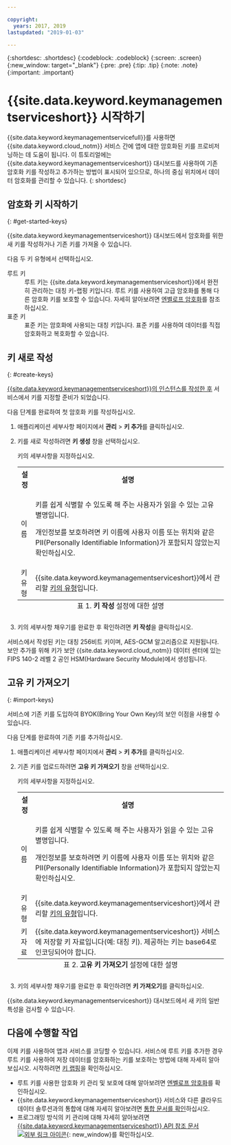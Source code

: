 ```yaml
---

copyright:
  years: 2017, 2019
lastupdated: "2019-01-03"

---
```


{:shortdesc: .shortdesc}
{:codeblock: .codeblock}
{:screen: .screen}
{:new_window: target="_blank"}
{:pre: .pre}
{:tip: .tip}
{:note: .note}
{:important: .important}

# {{site.data.keyword.keymanagementserviceshort}} 시작하기

{{site.data.keyword.keymanagementservicefull}}를 사용하면 {{site.data.keyword.cloud_notm}} 서비스 간에 앱에 대한 암호화된 키를 프로비저닝하는 데 도움이 됩니다. 이 튜토리얼에는 {{site.data.keyword.keymanagementserviceshort}} 대시보드를 사용하여 기존 암호화 키를 작성하고 추가하는 방법이 표시되어 있으므로, 하나의 중심 위치에서 데이터 암호화를 관리할 수 있습니다.
{: shortdesc}

## 암호화 키 시작하기
{: #get-started-keys}

{{site.data.keyword.keymanagementserviceshort}} 대시보드에서 암호화를 위한 새 키를 작성하거나 기존 키를 가져올 수 있습니다. 

다음 두 키 유형에서 선택하십시오.

<dl>
  <dt>루트 키</dt>
    <dd>루트 키는 {{site.data.keyword.keymanagementserviceshort}}에서 완전히 관리하는 대칭 키-랩핑 키입니다. 루트 키를 사용하여 고급 암호화를 통해 다른 암호화 키를 보호할 수 있습니다. 자세히 알아보려면 <a href="/docs/services/key-protect/concepts/envelope-encryption.html">엔벨로프 암호화</a>를 참조하십시오.</dd>
  <dt>표준 키</dt>
    <dd>표준 키는 암호화에 사용되는 대칭 키입니다. 표준 키를 사용하여 데이터를 직접 암호화하고 복호화할 수 있습니다.</dd>
</dl>

## 키 새로 작성
{: #create-keys}

[{{site.data.keyword.keymanagementserviceshort}}의 인스턴스를 작성한 후](https://{DomainName}/catalog/services/key-protect/?taxonomyNavigation=apps) 서비스에서 키를 지정할 준비가 되었습니다. 

다음 단계를 완료하여 첫 암호화 키를 작성하십시오. 

1. 애플리케이션 세부사항 페이지에서 **관리** &gt; **키 추가**를 클릭하십시오.
2. 키를 새로 작성하려면 **키 생성** 창을 선택하십시오.

    키의 세부사항을 지정하십시오.

    <table>
      <tr>
        <th>설정</th>
        <th>설명</th>
      </tr>
      <tr>
        <td>이름</td>
        <td>
          <p>키를 쉽게 식별할 수 있도록 해 주는 사용자가 읽을 수 있는 고유 별명입니다.</p>
          <p>개인정보를 보호하려면 키 이름에 사용자 이름 또는 위치와 같은 PII(Personally Identifiable Information)가 포함되지 않았는지 확인하십시오.</p>
        </td>
      </tr>
      <tr>
        <td>키 유형</td>
        <td>{{site.data.keyword.keymanagementserviceshort}}에서 관리할 <a href="/docs/services/key-protect/concepts/envelope-encryption.html#key-types">키의 유형</a>입니다.</td>
      </tr>
      <caption style="caption-side:bottom;">표 1. <b>키 작성</b> 설정에 대한 설명</caption>
    </table>

3. 키의 세부사항 채우기를 완료한 후 확인하려면 **키 작성**을 클릭하십시오. 

서비스에서 작성된 키는 대칭 256비트 키이며, AES-GCM 알고리즘으로 지원됩니다. 보안 추가를 위해 키가 보안 {{site.data.keyword.cloud_notm}} 데이터 센터에 있는 FIPS 140-2 레벨 2 공인 HSM(Hardware Security Module)에서 생성됩니다. 

## 고유 키 가져오기
{: #import-keys}

서비스에 기존 키를 도입하여 BYOK(Bring Your Own Key)의 보안 이점을 사용할 수 있습니다. 

다음 단계를 완료하여 기존 키를 추가하십시오.

1. 애플리케이션 세부사항 페이지에서 **관리** &gt; **키 추가**를 클릭하십시오.
2. 기존 키를 업로드하려면 **고유 키 가져오기** 창을 선택하십시오.

    키의 세부사항을 지정하십시오.

    <table>
      <tr>
        <th>설정</th>
        <th>설명</th>
      </tr>
      <tr>
        <td>이름</td>
        <td>
          <p>키를 쉽게 식별할 수 있도록 해 주는 사용자가 읽을 수 있는 고유 별명입니다.</p>
          <p>개인정보를 보호하려면 키 이름에 사용자 이름 또는 위치와 같은 PII(Personally Identifiable Information)가 포함되지 않았는지 확인하십시오.</p>
        </td>
      </tr>
      <tr>
        <td>키 유형</td>
        <td>{{site.data.keyword.keymanagementserviceshort}}에서 관리할 <a href="/docs/services/key-protect/concepts/envelope-encryption.html#key-types">키의 유형</a>입니다.</td>
      </tr>
      <tr>
        <td>키 자료</td>
        <td>{{site.data.keyword.keymanagementserviceshort}} 서비스에 저장할 키 자료입니다(예: 대칭 키). 제공하는 키는 base64로 인코딩되어야 합니다.</td>
      </tr>
      <caption style="caption-side:bottom;">표 2. <b>고유 키 가져오기</b> 설정에 대한 설명</caption>
    </table>

3. 키의 세부사항 채우기를 완료한 후 확인하려면 **키 가져오기**를 클릭하십시오. 

{{site.data.keyword.keymanagementserviceshort}} 대시보드에서 새 키의 일반 특성을 검사할 수 있습니다. 

## 다음에 수행할 작업

이제 키를 사용하여 앱과 서비스를 코딩할 수 있습니다. 서비스에 루트 키를 추가한 경우 루트 키를 사용하여 저장 데이터를 암호화하는 키를 보호하는 방법에 대해 자세히 알아보십시오. 시작하려면 [키 랩핑](/docs/services/key-protect/wrap-keys.html)을 확인하십시오.

- 루트 키를 사용한 암호화 키 관리 및 보호에 대해 알아보려면 [엔벨로프 암호화](/docs/services/key-protect/concepts/envelope-encryption.html)를 확인하십시오.
- {{site.data.keyword.keymanagementserviceshort}} 서비스와 다른 클라우드 데이터 솔루션과의 통합에 대해 자세히 알아보려면 [통합 문서를 확인](/docs/services/key-protect/integrations/integrate-services.html)하십시오.
- 프로그래밍 방식의 키 관리에 대해 자세히 알아보려면 [{{site.data.keyword.keymanagementserviceshort}} API 참조 문서 ![외부 링크 아이콘](../../icons/launch-glyph.svg "외부 링크 아이콘")](https://{DomainName}/apidocs/key-protect){: new_window}를 확인하십시오.
